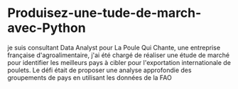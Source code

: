 # Produisez-une-tude-de-march-avec-Python
je suis consultant Data Analyst pour La Poule Qui Chante, une entreprise française d'agroalimentaire, j'ai été chargé de réaliser une étude de marché pour identifier les meilleurs pays à cibler pour l'exportation internationale de poulets. Le défi était de proposer une analyse approfondie des groupements de pays en utilisant les données de la FAO
